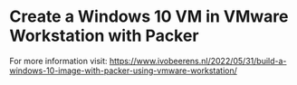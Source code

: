 # Create a Windows 10 VM in VMware Workstation with Packer

For more information visit:
https://www.ivobeerens.nl/2022/05/31/build-a-windows-10-image-with-packer-using-vmware-workstation/